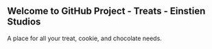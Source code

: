 ## Welcome to GitHub Project - Treats - Einstien Studios


A place for all your treat, cookie, and chocolate needs.
